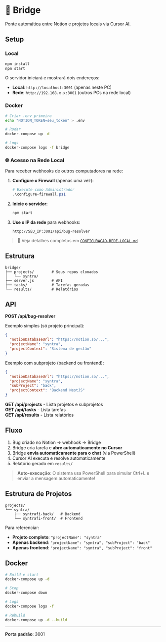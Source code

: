 # 🌉 Bridge

Ponte automática entre Notion e projetos locais via Cursor AI.

## Setup

### Local
```bash
npm install
npm start
```

O servidor iniciará e mostrará dois endereços:
- **Local**: `http://localhost:3001` (apenas neste PC)
- **Rede**: `http://192.168.x.x:3001` (outros PCs na rede local)

### Docker
```bash
# Criar .env primeiro
echo "NOTION_TOKEN=seu_token" > .env

# Rodar
docker-compose up -d

# Logs
docker-compose logs -f bridge
```

### 🌐 Acesso na Rede Local

Para receber webhooks de outros computadores na rede:

1. **Configure o Firewall** (apenas uma vez):
   ```powershell
   # Execute como Administrador
   .\configure-firewall.ps1
   ```

2. **Inicie o servidor**:
   ```bash
   npm start
   ```

3. **Use o IP da rede** para webhooks:
   ```
   http://SEU_IP:3001/api/bug-resolver
   ```

> 📖 Veja detalhes completos em [`CONFIGURACAO-REDE-LOCAL.md`](./CONFIGURACAO-REDE-LOCAL.md)

## Estrutura

```
bridge/
├── projects/        # Seus repos clonados
│   └── syntra/
├── server.js        # API
├── tasks/           # Tarefas geradas
└── results/         # Relatórios
```

## API

**POST /api/bug-resolver**

Exemplo simples (só projeto principal):
```json
{
  "notionDatabaseUrl": "https://notion.so/...",
  "projectName": "syntra",
  "projectContext": "Sistema de gestão"
}
```

Exemplo com subprojeto (backend ou frontend):
```json
{
  "notionDatabaseUrl": "https://notion.so/...",
  "projectName": "syntra",
  "subProject": "back",
  "projectContext": "Backend NestJS"
}
```

**GET /api/projects** - Lista projetos e subprojetos  
**GET /api/tasks** - Lista tarefas  
**GET /api/results** - Lista relatórios

## Fluxo

1. Bug criado no Notion → webhook → Bridge
2. Bridge cria tarefa e **abre automaticamente no Cursor**
3. Bridge **envia automaticamente para o chat** (via PowerShell)
4. Cursor AI executa e resolve automaticamente
5. Relatório gerado em `results/`

> **Auto-execução**: O sistema usa PowerShell para simular Ctrl+L e enviar a mensagem automaticamente!

## Estrutura de Projetos

```
projects/
└── syntra/
    ├── syntrafi-back/   # Backend
    └── syntrafi-front/  # Frontend
```

Para referenciar:
- **Projeto completo**: `"projectName": "syntra"`
- **Apenas backend**: `"projectName": "syntra", "subProject": "back"`
- **Apenas frontend**: `"projectName": "syntra", "subProject": "front"`

## Docker

```bash
# Build e start
docker-compose up -d

# Stop
docker-compose down

# Logs
docker-compose logs -f

# Rebuild
docker-compose up -d --build
```

---

**Porta padrão**: 3001
